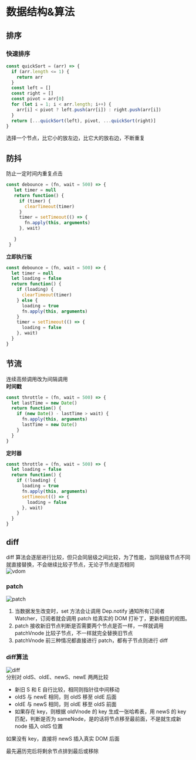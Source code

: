 # 数据结构&算法
## 排序
### 快速排序
```js
const quickSort = (arr) => {
  if (arr.length <= 1) {
    return arr
  }
  const left = []
  const right = []
  const pivot = arr[0]
  for (let i = 1; i < arr.length; i++) {
    arr[i] < pivot ? left.push(arr[i]) : right.push(arr[i])
  }
  return [...quickSort(left), pivot, ...quickSort(right)]
}
```
选择一个节点，比它小的放左边，比它大的放右边，不断重复

## 防抖
防止一定时间内重复点击
```js
const debounce = (fn, wait = 500) => {
   let timer = null
   return function() {
     if (timer) {
       clearTimeout(timer)
     }
     timer = setTimeout(() => {
       fn.apply(this, arguments)
     }, wait)
 
   }
 }
```
**立即执行版**
```js
const debounce = (fn, wait = 500) => {
  let timer = null
  let loading = false
  return function() {
    if (loading) {
      clearTimeout(timer)
    } else {
      loading = true
      fn.apply(this, arguments)
    }
    timer = setTimeout(() => {
      loading = false
    }, wait)
  }
}
```

## 节流
连续高频调用改为间隔调用  
**时间戳**
```js
const throttle = (fn, wait = 500) => {
  let lastTime = new Date()
  return function() {
    if (new Date() - lastTime > wait) {
      fn.apply(this, arguments)
      lastTime = new Date()
    }
  }
}

```
**定时器**
```js
const throttle = (fn, wait = 500) => {
  let loading = false
  return function() {
    if (!loading) {
      loading = true
      fn.apply(this, arguments)
      setTimeout(() => {
        loading = false
      }, wait)
    }
  }
}
```

## diff
diff 算法会逐层进行比较，但只会同层级之间比较，为了性能，当同层级节点不同就直接替换，不会继续比较子节点，无论子节点是否相同  
![vdom](https://s1.huangchengtuo.com/img/0416vdom.png)
### patch
![patch](https://s1.huangchengtuo.com/img/0416patch.png)
1. 当数据发生改变时，set 方法会让调用 Dep.notify 通知所有订阅者 Watcher，订阅者就会调用 patch 给真实的 DOM 打补丁，更新相应的视图。
2. patch 接收新旧节点判断是否需要两个节点是否一样，一样就调用 patchVnode 比较子节点，不一样就完全替换旧节点
3. patchVnode 前三种情况都直接进行 patch，都有子节点则进行 diff
### diff算法
![diff](https://s1.huangchengtuo.com/img/0416diff.png)    
分别对 oldS、oldE、newS、newE 两两比较
* 新旧 S 和 E 自行比较，相同则指针往中间移动
* oldS 与 newE 相同，则 oldS 移至 oldE 后面
* oldE 与 newS 相同，则 oldE 移至 oldS 前面
* 如果存在 key，则根据 oldVnode 的 key 生成一张哈希表，用 newS 的 key 匹配，判断是否为 sameNode，是的话将节点移至最前面，不是就生成新 node 插入 oldS 位置  

如果没有 key，直接将 newS 插入真实 DOM 后面  

最先遍历完后将剩余节点排到最后或移除